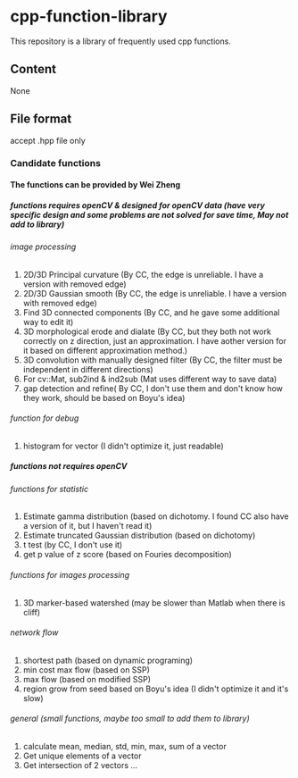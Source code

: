 # cpp-function-library
This repository is a library of frequently used cpp functions.

## Content
None

## File format
accept .hpp file only

### Candidate functions
#### The functions can be provided by Wei Zheng
##### functions requires openCV & designed for openCV data (have very specific design and some problems are not solved for save time, May not add to library)

###### image processing
1. 2D/3D Principal curvature (By CC, the edge is unreliable. I have a version with removed edge)
2. 2D/3D Gaussian smooth (By CC, the edge is unreliable. I have a version with removed edge)
3. Find 3D connected components (By CC, and he gave some additional way to edit it)
4. 3D morphological erode and dialate (By CC, but they both not work correctly on z direction, just an approximation. I have aother version for it based on different approximation method.)
5. 3D convolution with manually designed filter (By CC, the filter must be independent in different directions)
6. For cv::Mat, sub2ind & ind2sub (Mat uses different way to save data)
7. gap detection and refine( By CC, I don't use them and don't know how they work, should be based on Boyu's idea)

###### function for debug
1. histogram for vector<float> (I didn't optimize it, just readable)

##### functions not requires openCV

###### functions for statistic
1. Estimate gamma distribution (based on dichotomy. I found CC also have a version of it, but I haven't read it)
2. Estimate truncated Gaussian distribution (based on dichotomy)
3. t test (by CC, I don't use it)
4. get p value of z score (based on Fouries decomposition)

###### functions for images processing
1. 3D marker-based watershed (may be slower than Matlab when there is cliff)

###### network flow
1. shortest path (based on dynamic programing)
2. min cost max flow (based on SSP)
3. max flow (based on modified SSP)
4. region grow from seed based on Boyu's idea (I didn't optimize it and it's slow)


###### general (small functions, maybe too small to add them to library)
1. calculate mean, median, std, min, max, sum of a vector
2. Get unique elements of a vector
3. Get intersection of 2 vectors
...
